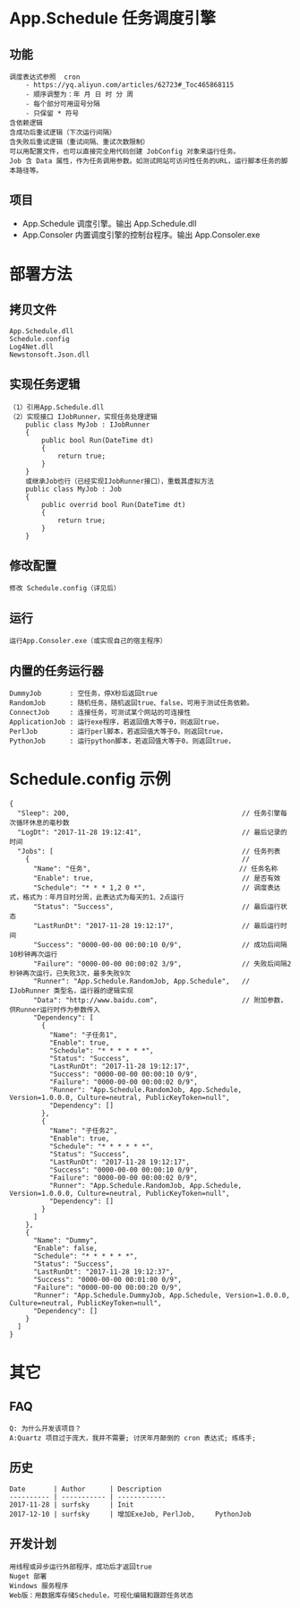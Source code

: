 ﻿App.Schedule 任务调度引擎
=====================================

功能
----

    调度表达式参照  cron
        - https://yq.aliyun.com/articles/62723#_Toc465868115
        - 顺序调整为：年 月 日 时 分 周
        - 每个部分可用逗号分隔
        - 只保留 * 符号
    含依赖逻辑
    含成功后重试逻辑（下次运行间隔）
    含失败后重试逻辑（重试间隔、重试次数限制）
    可以用配置文件，也可以直接完全用代码创建 JobConfig 对象来运行任务。
    Job 含 Data 属性，作为任务调用参数。如测试网站可访问性任务的URL，运行脚本任务的脚本路径等。


项目
----

   - App.Schedule    调度引擎。输出 App.Schedule.dll
   - App.Consoler    内置调度引擎的控制台程序。输出 App.Consoler.exe



部署方法
=====================================

拷贝文件
--------

    App.Schedule.dll
    Schedule.config
    Log4Net.dll
    Newstonsoft.Json.dll

实现任务逻辑
------------

    （1）引用App.Schedule.dll
    （2）实现接口 IJobRunner，实现任务处理逻辑
        public class MyJob : IJobRunner
        {
            public bool Run(DateTime dt)
            {
                return true;
            }
        }
        或继承Job也行（已经实现IJobRunner接口），重载其虚拟方法
        public class MyJob : Job
        {
            public overrid bool Run(DateTime dt)
            {
                return true;
            }
        }
            

修改配置
--------

    修改 Schedule.config（详见后）

运行
----

    运行App.Consoler.exe（或实现自己的宿主程序）


内置的任务运行器
----------------

    DummyJob       : 空任务，停X秒后返回true
    RandomJob      : 随机任务，随机返回true、false，可用于测试任务依赖。
    ConnectJob     : 连接任务，可测试某个网站的可连接性
    ApplicationJob : 运行exe程序，若返回值大等于0，则返回true，
    PerlJob        : 运行perl脚本，若返回值大等于0，则返回true，
    PythonJob      : 运行python脚本，若返回值大等于0，则返回true，

Schedule.config 示例
=====================================

~~~
{
  "Sleep": 200,                                           // 任务引擎每次循环休息的毫秒数
  "LogDt": "2017-11-28 19:12:41",                         // 最后记录的时间
  "Jobs": [                                               // 任务列表
    {                                                     // 
      "Name": "任务",                                     // 任务名称
      "Enable": true,                                     // 是否有效
      "Schedule": "* * * 1,2 0 *",                        // 调度表达式，格式为：年月日时分周，此表达式为每天的1、2点运行
      "Status": "Success",                                // 最后运行状态
      "LastRunDt": "2017-11-28 19:12:17",                 // 最后运行时间
      "Success": "0000-00-00 00:00:10 0/9",               // 成功后间隔10秒钟再次运行
      "Failure": "0000-00-00 00:00:02 3/9",               // 失败后间隔2秒钟再次运行，已失败3次，最多失败9次
      "Runner": "App.Schedule.RandomJob, App.Schedule",   // IJobRunner 类型名，运行器的逻辑实现
      "Data": "http://www.baidu.com",                     // 附加参数，供Runner运行时作为参数传入
      "Dependency": [
        {
          "Name": "子任务1",
          "Enable": true,
          "Schedule": "* * * * * *",
          "Status": "Success",
          "LastRunDt": "2017-11-28 19:12:17",
          "Success": "0000-00-00 00:00:10 0/9",
          "Failure": "0000-00-00 00:00:02 0/9",
          "Runner": "App.Schedule.RandomJob, App.Schedule, Version=1.0.0.0, Culture=neutral, PublicKeyToken=null",
          "Dependency": []
        },
        {
          "Name": "子任务2",
          "Enable": true,
          "Schedule": "* * * * * *",
          "Status": "Success",
          "LastRunDt": "2017-11-28 19:12:17",
          "Success": "0000-00-00 00:00:10 0/9",
          "Failure": "0000-00-00 00:00:02 0/9",
          "Runner": "App.Schedule.RandomJob, App.Schedule, Version=1.0.0.0, Culture=neutral, PublicKeyToken=null",
          "Dependency": []
        }
      ]
    },
    {
      "Name": "Dummy",
      "Enable": false,
      "Schedule": "* * * * * *",
      "Status": "Success",
      "LastRunDt": "2017-11-28 19:12:37",
      "Success": "0000-00-00 00:01:00 0/9",
      "Failure": "0000-00-00 00:00:20 0/9",
      "Runner": "App.Schedule.DummyJob, App.Schedule, Version=1.0.0.0, Culture=neutral, PublicKeyToken=null",
      "Dependency": []
    }
  ]
}
~~~


其它
=====================================

FAQ
---

    Q: 为什么开发该项目？
    A:Quartz 项目过于庞大，我并不需要; 讨厌年月颠倒的 cron 表达式; 练练手;


历史
----

    Date       | Author      | Description
    ---------- | ----------- | ------------
    2017-11-28 | surfsky     | Init
    2017-12-10 | surfsky     | 增加ExeJob, PerlJob,     PythonJob

开发计划
--------
    用线程或异步运行外部程序，成功后才返回true
    Nuget 部署
    Windows 服务程序
    Web版：用数据库存储Schedule，可视化编辑和跟踪任务状态

